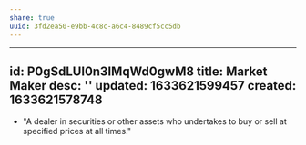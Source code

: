 ```yaml
---
share: true
uuid: 3fd2ea50-e9bb-4c8c-a6c4-8489cf5cc5db
---
```

---
id: P0gSdLUl0n3IMqWd0gwM8
title: Market Maker
desc: ''
updated: 1633621599457
created: 1633621578748
---

* "A dealer in securities or other assets who undertakes to buy or sell at specified prices at all times."
